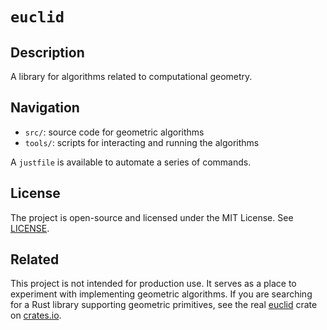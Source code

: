 # `euclid`

## Description

A library for algorithms related to computational geometry.

## Navigation

- `src/`: source code for geometric algorithms
- `tools/`: scripts for interacting and running the algorithms

A `justfile` is available to automate a series of commands.

## License

The project is open-source and licensed under the MIT License. See [LICENSE](./LICENSE).

## Related

This project is not intended for production use. It serves as a place to experiment with implementing geometric algorithms. If you are searching for a Rust library supporting geometric primitives, see the real [euclid](https://crates.io/crates/euclid) crate on [crates.io](https://crates.io).